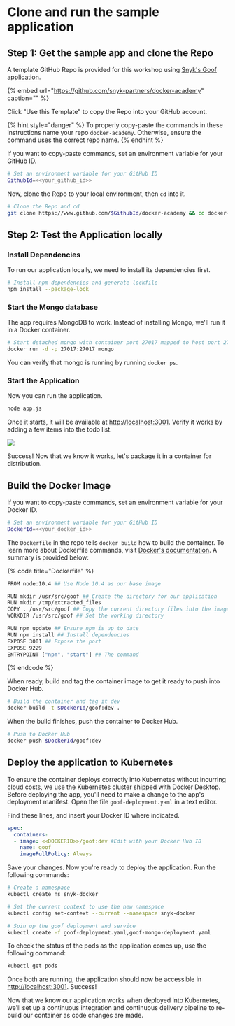 # Clone and run the sample application

## Step 1: Get the sample app and clone the Repo

A template GitHub Repo is provided for this workshop using [Snyk's Goof application](https://github.com/snyk/goof#goof---snyks-vulnerable-demo-app).

{% embed url="https://github.com/snyk-partners/docker-academy" caption="" %}

Click "Use this Template" to copy the Repo into your GitHub account.

{% hint style="danger" %}
To properly copy-paste the commands in these instructions name your repo `docker-academy`. Otherwise, ensure the command uses the correct repo name.
{% endhint %}

If you want to copy-paste commands, set an environment variable for your GitHub ID.

```bash
# Set an environment variable for your GitHub ID
GithubId=<<your_github_id>>
```

Now, clone the Repo to your local environment, then `cd` into it.

```bash
# Clone the Repo and cd 
git clone https://www.github.com/$GithubId/docker-academy && cd docker-academy
```

## Step 2: Test the Application locally

### Install Dependencies

To run our application locally, we need to install its dependencies first.

```bash
# Install npm dependencies and generate lockfile
npm install --package-lock
```

### Start the Mongo database

The app requires MongoDB to work. Instead of installing Mongo, we'll run it in a Docker container.

```bash
# Start detached mongo with container port 27017 mapped to host port 27017
docker run -d -p 27017:27017 mongo
```

You can verify that mongo is running by running `docker ps`.

### Start the Application

Now you can run the application.

```bash
node app.js
```

Once it starts, it will be available at [http://localhost:3001](http://localhost:3001). Verify it works by adding a few items into the todo list.

![](https://github.com/snyk/user-docs/tree/0874305e3aea1ea3c57b0398879776ac062b3479/.gitbook/assets/todo.png)

Success! Now that we know it works, let's package it in a container for distribution.

## Build the Docker Image

If you want to copy-paste commands, set an environment variable for your Docker ID.

```bash
# Set an environment variable for your GitHub ID
DockerId=<<your_docker_id>>
```

The `Dockerfile` in the repo tells `docker build` how to build the container. To learn more about Dockerfile commands, visit [Docker's documentation](https://docs.docker.com/engine/reference/builder/). A summary is provided below:

{% code title="Dockerfile" %}
```bash
FROM node:10.4 ## Use Node 10.4 as our base image

RUN mkdir /usr/src/goof ## Create the directory for our application
RUN mkdir /tmp/extracted_files
COPY . /usr/src/goof ## Copy the current directory files into the image
WORKDIR /usr/src/goof ## Set the working directory

RUN npm update ## Ensure npm is up to date
RUN npm install ## Install dependencies
EXPOSE 3001 ## Expose the port
EXPOSE 9229
ENTRYPOINT ["npm", "start"] ## The command
```
{% endcode %}

When ready, build and tag the container image to get it ready to push into Docker Hub.

```bash
# Build the container and tag it dev
docker build -t $DockerId/goof:dev .
```

When the build finishes, push the container to Docker Hub.

```bash
# Push to Docker Hub
docker push $DockerId/goof:dev
```

## Deploy the application to Kubernetes

To ensure the container deploys correctly into Kubernetes without incurring cloud costs, we use the Kubernetes cluster shipped with Docker Desktop. Before deploying the app, you'll need to make a change to the app's deployment manifest. Open the file `goof-deployment.yaml` in a text editor.

Find these lines, and insert your Docker ID where indicated.

```yaml
spec:
  containers:
  - image: <<DOCKERID>>/goof:dev #Edit with your Docker Hub ID
    name: goof
    imagePullPolicy: Always
```

Save your changes. Now you're ready to deploy the application. Run the following commands:

```bash
# Create a namespace
kubectl create ns snyk-docker

# Set the current context to use the new namespace
kubectl config set-context --current --namespace snyk-docker

# Spin up the goof deployment and service
kubectl create -f goof-deployment.yaml,goof-mongo-deployment.yaml
```

To check the status of the pods as the application comes up, use the following command:

```bash
kubectl get pods
```

Once both are running, the application should now be accessible in [http://localhost:3001](http://localhost:3001). Success!

Now that we know our application works when deployed into Kubernetes, we'll set up a continuous integration and continuous delivery pipeline to re-build our container as code changes are made.

